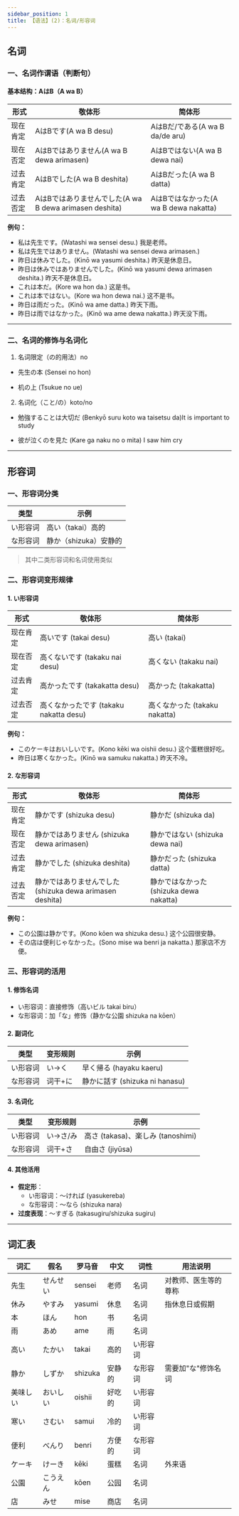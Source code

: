 ```yaml
---
sidebar_position: 1
title: 【语法】(2)：名词/形容词
---
```


## **名词**

### **一、名词作谓语（判断句）**
#### **基本结构：AはB（A wa B）**

| 形式       | 敬体形                 | 简体形               |
|------------|------------------------|----------------------|
| 现在肯定   | AはBです(A wa B desu) | AはBだ/である(A wa B da/de aru)        |
| 现在否定   | AはBではありません(A wa B dewa arimasen) |  AはBではない(A wa B dewa nai)  |
| 过去肯定   | AはBでした(A wa B deshita) | AはBだった(A wa B datta)  |
| 过去否定   | AはBではありませんでした(A wa B dewa arimasen deshita)  | AはBではなかった(A wa B dewa nakatta) |

**例句：**
- 私は先生です。(Watashi wa sensei desu.) 我是老师。
- 私は先生ではありません。(Watashi wa sensei dewa arimasen.) 
- 昨日は休みでした。(Kinō wa yasumi deshita.) 昨天是休息日。
- 昨日は休みではありませんでした。(Kinō wa yasumi dewa arimasen deshita.) 昨天不是休息日。
- これは本だ。(Kore wa hon da.) 这是书。
- これは本ではない。(Kore wa hon dewa nai.) 这不是书。
- 昨日は雨だった。(Kinō wa ame datta.) 昨天下雨。
- 昨日は雨ではなかった。(Kinō wa ame dewa nakatta.) 昨天没下雨。

---
### **二、名词的修饰与名词化**

1. 名词限定（の的用法）no
- 先生の本 (Sensei no hon)

- 机の上 (Tsukue no ue)

2. 名词化（こと/の）koto/no
- 勉強することは大切だ (Benkyō suru koto wa taisetsu da)It is important to study

- 彼が泣くのを見た (Kare ga naku no o mita) I saw him cry
---

## **形容词**

### **一、形容词分类**
| 类型       | 示例                     |
|------------|--------------------------|
| い形容词   | 高い（takai）高的        |
| な形容词   | 静か（shizuka）安静的    |

>其中二类形容词和名词使用类似

### **二、形容词变形规律**
#### **1. い形容词**
| 形式       | 敬体形                 | 简体形               |
|------------|------------------------|----------------------|
| 现在肯定   | 高いです (takai desu)  | 高い (takai)        |
| 现在否定   | 高くないです (takaku nai desu)  | 高くない (takaku nai) |
| 过去肯定   | 高かったです (takakatta desu) | 高かった (takakatta) |
| 过去否定   | 高くなかったです (takaku nakatta desu) | 高くなかった (takaku nakatta) |

**例句：**
- このケーキはおいしいです。(Kono kēki wa oishii desu.) 这个蛋糕很好吃。
- 昨日は寒くなかった。(Kinō wa samuku nakatta.) 昨天不冷。

#### **2. な形容词**
| 形式       | 敬体形                 | 简体形               |
|------------|------------------------|----------------------|
| 现在肯定   | 静かです (shizuka desu) | 静かだ (shizuka da) |
| 现在否定   | 静かではありません (shizuka dewa arimasen) | 静かではない (shizuka dewa nai) |
| 过去肯定   | 静かでした (shizuka deshita) | 静かだった (shizuka datta) |
| 过去否定   | 静かではありませんでした (shizuka dewa arimasen deshita) | 静かではなかった (shizuka dewa nakatta) |

**例句：**
- この公園は静かです。(Kono kōen wa shizuka desu.) 这个公园很安静。
- その店は便利じゃなかった。(Sono mise wa benri ja nakatta.) 那家店不方便。

### **三、形容词的活用**
#### **1. 修饰名词**
- い形容词：直接修饰（高いビル takai biru）
- な形容词：加「な」修饰（静かな公園 shizuka na kōen）

#### **2. 副词化**
| 类型       | 变形规则       | 示例                 |
|------------|----------------|----------------------|
| い形容词   | い→く          | 早く帰る (hayaku kaeru) |
| な形容词   | 词干+に        | 静かに話す (shizuka ni hanasu) |

#### **3. 名词化**
| 类型       | 变形规则       | 示例                 |
|------------|----------------|----------------------|
| い形容词   | い→さ/み       | 高さ (takasa)、楽しみ (tanoshimi) |
| な形容词   | 词干+さ        | 自由さ (jiyūsa)     |

#### **4. 其他活用**
- **假定形**：
  - い形容词：～ければ (yasukereba)
  - な形容词：～なら (shizuka nara)
- **过度表现**：～すぎる (takasugiru/shizuka sugiru)

---

## **词汇表**

| 词汇       | 假名       | 罗马音        | 中文       | 词性     | 用法说明                     |
|------------|------------|---------------|------------|----------|------------------------------|
| 先生       | せんせい   | sensei        | 老师       | 名词     | 对教师、医生等的尊称         |
| 休み       | やすみ     | yasumi        | 休息       | 名词     | 指休息日或假期               |
| 本         | ほん       | hon           | 书         | 名词     |                              |
| 雨         | あめ       | ame           | 雨         | 名词     |                              |
| 高い       | たかい     | takai         | 高的       | い形容词 |                              |
| 静か       | しずか     | shizuka       | 安静的     | な形容词 | 需要加"な"修饰名词           |
| 美味しい   | おいしい   | oishii        | 好吃的     | い形容词 |                              |
| 寒い       | さむい     | samui         | 冷的       | い形容词 |                              |
| 便利       | べんり     | benri         | 方便的     | な形容词 |                              |
| ケーキ     | けーき     | kēki          | 蛋糕       | 名词     | 外来语                       |
| 公園       | こうえん   | kōen          | 公园       | 名词     |                              |
| 店         | みせ       | mise          | 商店       | 名词     |                              |


